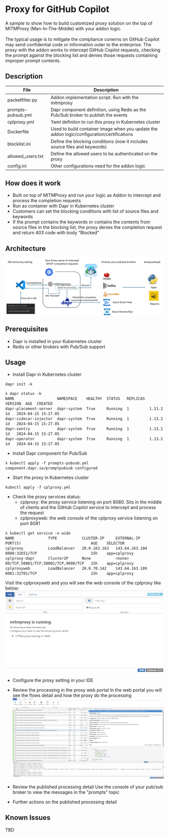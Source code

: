 # Proxy for GitHub Copilot
A sample to show how to build customized proxy solution on the top of MITMProxy (Man-In-The-Middle) with your addon logic.<br><br>
The typical usage is to mitigate the compliance conerns on GitHub Copilot may send confidential code or information outer to the enterprise. The proxy with the addon works to intercept GitHub Copilot requests, checking the prompt against the blocking list and denies those requests containing improper prompt contents.<br>

## Description

<!-- files description in table -->
| File | Description |
| --------------- | --------------- |
| packetfilter.py | Addon implementation script. Run with the mitmproxy |
| prompts-pubsub.yml | Dapr component definition, using Redis as the Pub/Sub broker to publish the events |
| cplproxy.yml | Yaml definiton to run this proxy in Kubernetes cluster |
| Dockerfile | Used to build container image when you update the addon logic/configuration/certifications |
| blocklist.ini | Define the blocking conditions (now it includes source files and keywords) |
| allowed_users.txt | Define the allowed users to be authenticated on the proxy |
| config.ini | Other configurations need for the addon logic |

## How does it work
- Built on top of MITMProxy and run your logic as Addon to intercept and process the completion requests
- Run as container with Dapr in Kubernetes cluster
- Customers can set the blocking conditions with list of source files and keywords
- If the prompt contains the keywords or contains the contents from source files in the blocking list, the proxy denies the completion request and return 403 code with body “Blocked”

## Architecture
![Architecture](./imgs/architecture.png)

## Prerequisites
- Dapr is installed in your Kubernetes cluster  
- Redis or other brokers with Pub/Sub support  

## Usage
- Install Dapr in Kubernetes cluster<br>
```
dapr init -k
```
```
λ dapr status -k
NAME                   NAMESPACE    HEALTHY  STATUS   REPLICAS  VERSION  AGE  CREATED
dapr-placement-server  dapr-system  True     Running  1         1.13.2   1d   2024-04-15 15:27.05
dapr-sidecar-injector  dapr-system  True     Running  1         1.13.2   1d   2024-04-15 15:27.05
dapr-sentry            dapr-system  True     Running  1         1.13.2   1d   2024-04-15 15:27.05
dapr-operator          dapr-system  True     Running  1         1.13.2   1d   2024-04-15 15:27.05
``` 

- Install Dapr component for Pub/Sub  
```
λ kubectl apply -f prompts-pubsub.yml
component.dapr.io/promptpubsub configured
```

- Start the proxy in Kubernetes cluster  
```
kubectl apply -f cplproxy.yml
```
- Check the proxy services status:
  - cplproxy: the proxy service listening on port 8080. Sits in the middle of clients and the GitHub Copilot service to intercept and process the request
  - cplproxyweb: the web console of the cplproxy service listening on port 8081
```
λ kubectl get service -o wide
NAME               TYPE           CLUSTER-IP     EXTERNAL-IP       PORT(S)                               AGE    SELECTOR
cplproxy           LoadBalancer   20.0.163.163   143.64.163.184    8080:32651/TCP                        15h    app=cplproxy
cplproxy-dapr      ClusterIP      None           <none>            80/TCP,50001/TCP,50002/TCP,9090/TCP   15h    app=cplproxy
cplproxyweb        LoadBalancer   20.0.70.142    143.64.163.189    8081:32701/TCP                        15h    app=cplproxy
```
Visit the cplproxyweb and you will see the web console of the cplproxy like below:
![UI](./imgs/webConsole.png)

- Configure the proxy setting in your IDE
- Review the processing in the proxy web portal
In the web portal you will see the flows detail and how the proxy do the processing
![UI](./imgs/proxyUI.png)

- Review the published processing detail 
Use the console of your pub/sub broker to view the messages in the "prompts" topic

- Further actions on the published processing detail

## Known Issues
TBD